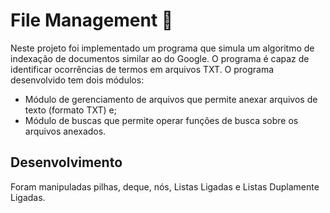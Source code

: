 # File Management 📁

Neste projeto foi implementado um programa que simula um algoritmo de indexação de documentos similar ao do Google. O programa é capaz de identificar ocorrências de termos em arquivos TXT. O programa desenvolvido tem dois módulos:
 - Módulo de gerenciamento de arquivos que permite anexar arquivos de texto (formato TXT) e;
 - Módulo de buscas que permite operar funções de busca sobre os arquivos anexados.

## Desenvolvimento
Foram manipuladas pilhas, deque, nós, Listas Ligadas e Listas Duplamente Ligadas.
